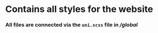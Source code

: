 # Contains all styles for the website

### All files are connected via the `uni.scss` file in ***/global***